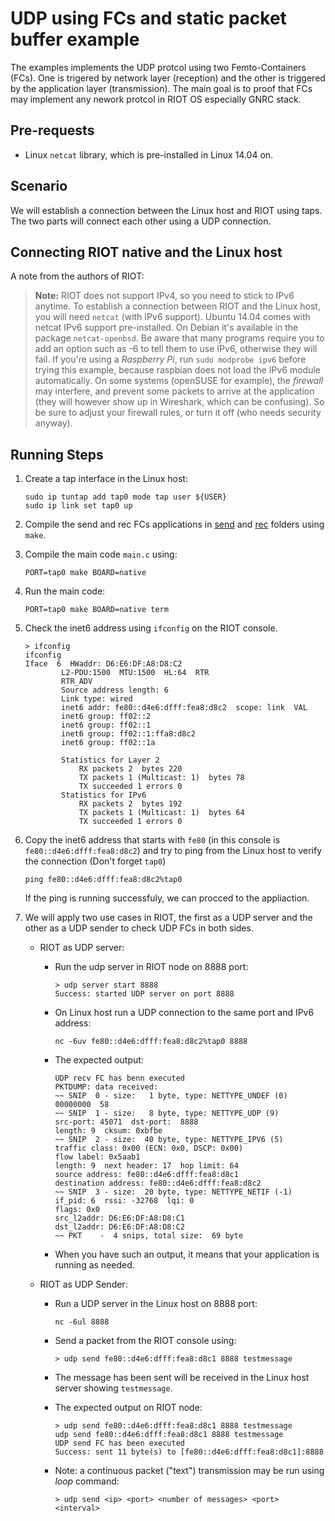# UDP using FCs and static packet buffer example

The examples implements the UDP protcol using two Femto-Containers (FCs).
One is trigered by network layer (reception) and the other is triggered 
by the application layer (transmission).
The main goal is to proof that FCs may implement any nework protcol in 
RIOT OS especially GNRC stack.
## Pre-requests
- Linux `netcat` library, which is pre-installed in Linux 14.04 on.

## Scenario
We will establish a connection between the Linux host and RIOT using taps.
The two parts will connect each other using a UDP connection.


## Connecting RIOT native and the Linux host
A note from the authors of RIOT:
> **Note:** RIOT does not support IPv4, so you need to stick to IPv6
> anytime. To establish a connection between RIOT and the Linux host,
> you will need `netcat` (with IPv6 support). Ubuntu 14.04 comes with
> netcat IPv6 support pre-installed.
> On Debian it's available in the package `netcat-openbsd`. Be aware
> that many programs require you to add an option such as -6 to tell
> them to use IPv6, otherwise they will fail. If you're using a
> _Raspberry Pi_, run `sudo modprobe ipv6` before trying this example,
> because raspbian does not load the IPv6 module automatically.
> On some systems (openSUSE for example), the _firewall_ may interfere,
> and prevent some packets to arrive at the application (they will
> however show up in Wireshark, which can be confusing). So be sure to
> adjust your firewall rules, or turn it off (who needs security
> anyway).

## Running Steps
1. Create a tap interface in the Linux host:
    ```Console
    sudo ip tuntap add tap0 mode tap user ${USER}
    sudo ip link set tap0 up
    ```
2. Compile the send and rec FCs applications in [send](/UDP_hook/send) and [rec](/UDP_hook/rec) folders using `make`.
3. Compile the main code `main.c` using:
    ```Console
    PORT=tap0 make BOARD=native
    ```
4. Run the main code:
    ```Console
    PORT=tap0 make BOARD=native term
    ```
5. Check the inet6 address using `ifconfig` on the RIOT console.
    ```Console
    > ifconfig
    ifconfig
    Iface  6  HWaddr: D6:E6:DF:A8:D8:C2 
            L2-PDU:1500  MTU:1500  HL:64  RTR  
            RTR_ADV  
            Source address length: 6
            Link type: wired
            inet6 addr: fe80::d4e6:dfff:fea8:d8c2  scope: link  VAL
            inet6 group: ff02::2
            inet6 group: ff02::1
            inet6 group: ff02::1:ffa8:d8c2
            inet6 group: ff02::1a
            
            Statistics for Layer 2
                RX packets 2  bytes 220
                TX packets 1 (Multicast: 1)  bytes 78
                TX succeeded 1 errors 0
            Statistics for IPv6
                RX packets 2  bytes 192
                TX packets 1 (Multicast: 1)  bytes 64
                TX succeeded 1 errors 0
    ```
6. Copy the inet6 address that starts with `fe80` (in this console is `fe80::d4e6:dfff:fea8:d8c2`) and try to ping from the
Linux host to verify the connection (Don't forget `tap0`)
    ```Console
    ping fe80::d4e6:dfff:fea8:d8c2%tap0
    ```
    If the ping is running successfuly, we can procced to the appliaction.

7. We will apply two use cases in RIOT, the first as a UDP server and the other as a UDP sender to check UDP FCs in both sides.
    - RIOT as UDP server:
        - Run the udp server in RIOT node on 8888 port:
            ```Console
            > udp server start 8888
            Success: started UDP server on port 8888
            ```
        - On Linux host run a UDP connection to the same port and IPv6 address:
            ```Console
            nc -6uv fe80::d4e6:dfff:fea8:d8c2%tap0 8888
            ```
        - The expected output:
            ```Console
            UDP recv FC has benn executed
            PKTDUMP: data received:
            ~~ SNIP  0 - size:   1 byte, type: NETTYPE_UNDEF (0)
            00000000  58
            ~~ SNIP  1 - size:   8 byte, type: NETTYPE_UDP (9)
            src-port: 45071  dst-port:  8888
            length: 9  cksum: 0xbfbe
            ~~ SNIP  2 - size:  40 byte, type: NETTYPE_IPV6 (5)
            traffic class: 0x00 (ECN: 0x0, DSCP: 0x00)
            flow label: 0x5aab1
            length: 9  next header: 17  hop limit: 64
            source address: fe80::d4e6:dfff:fea8:d8c1
            destination address: fe80::d4e6:dfff:fea8:d8c2
            ~~ SNIP  3 - size:  20 byte, type: NETTYPE_NETIF (-1)
            if_pid: 6  rssi: -32768  lqi: 0
            flags: 0x0
            src_l2addr: D6:E6:DF:A8:D8:C1
            dst_l2addr: D6:E6:DF:A8:D8:C2
            ~~ PKT    -  4 snips, total size:  69 byte
            ```
        - When you have such an output, it means that your application is running as needed.

    - RIOT as UDP Sender:
        - Run a UDP server in the Linux host on 8888 port:
            ```Console
            nc -6ul 8888
            ```
        - Send a packet from the RIOT console using:
            ```Console
            > udp send fe80::d4e6:dfff:fea8:d8c1 8888 testmessage
            ```
        - The message has been sent will be received in the Linux host server showing `testmessage`.
        - The expected output on RIOT node:
            ```Console
            > udp send fe80::d4e6:dfff:fea8:d8c1 8888 testmessage
            udp send fe80::d4e6:dfff:fea8:d8c1 8888 testmessage
            UDP send FC has been executed
            Success: sent 11 byte(s) to [fe80::d4e6:dfff:fea8:d8c1]:8888
            ```
        
        - Note: a continuous packet ("text") transmission may be run using *loop* command:
            ```Console
            > udp send <ip> <port> <number of messages> <port> <interval>
            ```